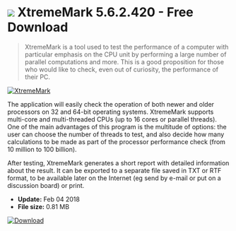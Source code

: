 # ![](https://cdn.softexe.net/static/icon/8/xtrememark-10671.png) XtremeMark 5.6.2.420 - Free Download

> XtremeMark is a tool used to test the performance of a computer with particular emphasis on the CPU unit by performing a large number of parallel computations and more. This is a good proposition for those who would like to check, even out of curiosity, the performance of their PC.

[![XtremeMark](https:https://tse1.mm.bing.net/th?id=OIP.OX4L0Ur6umT0FTWqINmHwwHaGT&pid=Api)](https://softexe.net/win/system/diagnostics-tests/xtrememark:pRfgp.html)

The application will easily check the operation of both newer and older processors on 32 and 64-bit operating systems. XtremeMark supports multi-core and multi-threaded CPUs (up to 16 cores or parallel threads). One of the main advantages of this program is the multitude of options: the user can choose the number of threads to test, and also decide how many calculations to be made as part of the processor performance check (from 10 million to 100 billion).
 
 After testing, XtremeMark generates a short report with detailed information about the result. It can be exported to a separate file saved in TXT or RTF format, to be available later on the Internet (eg send by e-mail or put on a discussion board) or print.


- **Update:** Feb 04 2018
- **File size:** 0.81 MB

[![Download](https://cdn.softexe.net/static/img/download.png)](https://softexe.net/win/system/diagnostics-tests/xtrememark:pRfgp.html)

